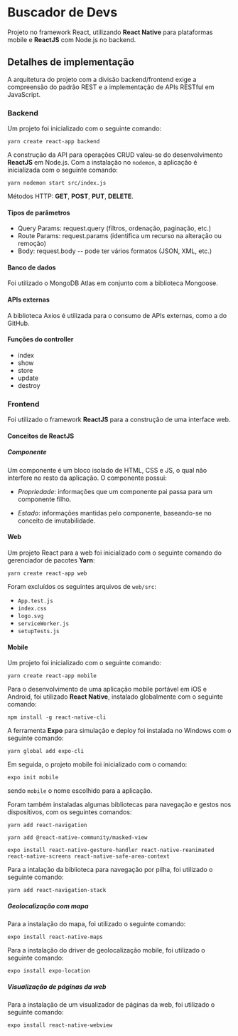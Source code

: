 # Buscador de Devs
Projeto no framework React, utilizando **React Native** para plataformas mobile e **ReactJS** com Node.js no backend.

## Detalhes de implementação
A arquitetura do projeto com a divisão backend/frontend exige a compreensão do padrão REST e a implementação de APIs RESTful em JavaScript.

### Backend
Um projeto foi inicializado com o seguinte comando:

```yarn create react-app backend```

A construção da API para operações CRUD valeu-se do desenvolvimento **ReactJS** em Node.js. Com a instalação no ```nodemon```, a aplicação é inicializada com o seguinte comando:

```yarn nodemon start src/index.js```

Métodos HTTP: **GET**, **POST**, **PUT**, **DELETE**.

#### Tipos de parâmetros
* Query Params: request.query (filtros, ordenação, paginação, etc.)
* Route Params: request.params (identifica um recurso na alteração ou remoção)
* Body: request.body -- pode ter vários formatos (JSON, XML, etc.)

#### Banco de dados
Foi utilizado o MongoDB Atlas em conjunto com a biblioteca Mongoose.

#### APIs externas
A biblioteca Axios é utilizada para o consumo de APIs externas, como a do GitHub.

#### Funções do controller
* index
* show
* store
* update
* destroy

### Frontend
Foi utilizado o framework **ReactJS** para a construção de uma interface web.

#### Conceitos de ReactJS

##### Componente
Um componente é um bloco isolado de HTML, CSS e JS, o qual não interfere no resto da aplicação. O componente possui:

* *Propriedade*: informações que um componente pai passa para um componente filho.

* *Estado*: informações mantidas pelo componente, baseando-se no conceito de imutabilidade.

#### Web
Um projeto React para a web foi inicializado com o seguinte comando do gerenciador de pacotes **Yarn**:

```yarn create react-app web```

Foram excluídos os seguintes arquivos de ```web/src```:
* ```App.test.js```
* ```index.css```
* ```logo.svg```
* ```serviceWorker.js```
* ```setupTests.js```

#### Mobile
Um projeto foi inicializado com o seguinte comando:

```yarn create react-app mobile```

Para o desenvolvimento de uma aplicação mobile portável em iOS e Android, foi utilizado **React Native**, instalado globalmente com o seguinte comando:

```npm install -g react-native-cli```

A ferramenta **Expo** para simulação e deploy foi instalada no Windows com o seguinte comando:

```yarn global add expo-cli```

Em seguida, o projeto mobile foi inicializado com o comando:

```expo init mobile```

sendo ```mobile``` o nome escolhido para a aplicação.

Foram também instaladas algumas bibliotecas para navegação e gestos nos dispositivos, com os seguintes comandos:

```yarn add react-navigation```

```yarn add @react-native-community/masked-view```

```expo install react-native-gesture-handler react-native-reanimated react-native-screens react-native-safe-area-context```

Para a intalação da biblioteca para navegação por pilha, foi utilizado o seguinte comando:

```yarn add react-navigation-stack```

##### Geolocalização com mapa

Para a instalação do mapa, foi utilizado o seguinte comando:

```expo install react-native-maps```

Para a instalação do driver de geolocalização mobile, foi utilizado o seguinte comando:

```expo install expo-location```

##### Visualização de páginas da web

Para a instalação de um visualizador de páginas da web, foi utilizado o seguinte comando:

```expo install react-native-webview```
